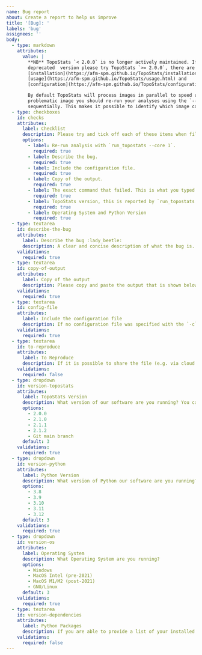 ```yaml
---
name: Bug report
about: Create a report to help us improve
title: '[Bug]: '
labels: 'bug'
assignees: ''
body:
  - type: markdown
    attributes:
      value: |
        **NB** TopoStats `< 2.0.0` is no longer actively maintained. If you have encountered an issue using this
        deprecated  version please try TopoStats `>= 2.0.0`, there are instructions on
        [installation](https://afm-spm.github.io/TopoStats/installation.html),
        [usage](https://afm-spm.github.io/TopoStats/usage.html) and
        [configuration](https://afm-spm.github.io/TopoStats/configuration.html).

        By default TopoStats will process images in parallel to speed up processing. In order to identify the
        problematic image you should re-run your analyses using the `--cores 1` option so that images are processed
        sequentially. This makes it possible to identify which image causes the problem.
  - type: checkboxes
    id: checks
    attributes:
      label: Checklist
      description: Please try and tick off each of these items when filing the bug report. There are further instructions on each below.
      options:
        - label: Re-run analysis with `run_topostats --core 1`.
          required: true
        - label: Describe the bug.
          required: true
        - label: Include the configuration file.
          required: true
        - label: Copy of the output.
          required: true
        - label: The exact command that failed. This is what you typed at the command line, including any options.
          required: true
        - label: TopoStats version, this is reported by `run_topostats --version`
          required: true
        - label: Operating System and Python Version
          required: true
  - type: textarea
    id: describe-the-bug
    attributes:
      label: Describe the bug :lady_beetle:
      description: A clear and concise description of what the bug is.
    validations:
      required: true
  - type: textarea
    id: copy-of-output
    attributes:
      label: Copy of the output
      description: Please copy and paste the output that is shown below
    validations:
      required: true
  - type: textarea
    id: config-file
    attributes:
      label: Include the configuration file
      description: If no configuration file was specified with the `-c`/`--config-file` option the defaults were used, please use the `run_topostats --create-config-file crash.yaml` to save these to the `crash.yaml` file and copy the contents below.
    validations:
      required: true
  - type: textarea
    id: to-reproduce
    attributes:
      label: To Reproduce
      description: If it is possible to share the file (e.g. via cloud services) that caused the error that would greatly assist in reproducing and investigating the problem. In addition the _exact_ command used that failed should be pasted below.
    validations:
      required: false
  - type: dropdown
    id: version-topostats
    attributes:
      label: TopoStats Version
      description: What version of our software are you running? You can find this out using `pip show topostats`.
      options:
        - 2.0.0
        - 2.1.0
        - 2.1.1
        - 2.1.2
        - Git main branch
      default: 3
    validations:
      required: true
  - type: dropdown
    id: version-python
    attributes:
      label: Python Version
      description: What version of Python our software are you running?
      options:
        - 3.8
        - 3.9
        - 3.10
        - 3.11
        - 3.12
      default: 3
    validations:
      required: true
  - type: dropdown
    id: version-os
    attributes:
      label: Operating System
      description: What Operating System are you running?
      options:
        - Windows
        - MacOS Intel (pre-2021)
        - MacOS M1/M2 (post-2021)
        - GNU/Linux
      default: 3
    validations:
      required: true
  - type: textarea
    id: version-dependencies
    attributes:
      label: Python Packages
      description: If you are able to provide a list of your installed packages that may be useful. The best way to get this is to copy and paste the results of typing `pip freeze`.
    validations:
      required: false
---
```

